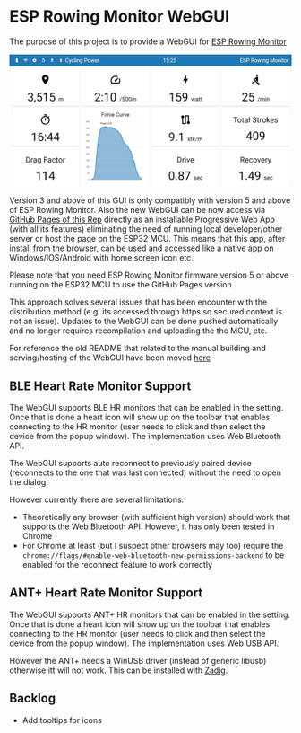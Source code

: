 # ESP Rowing Monitor WebGUI

The purpose of this project is to provide a WebGUI for [ESP Rowing Monitor](https://github.com/Abasz/ESPRowingMonitor)

![ESP Rowing Monitor WebGUI](docs/imgs/ESP-Rowing-Monitor-WebGUI.jpg)

Version 3 and above of this GUI is only compatibly with version 5 and above of ESP Rowing Monitor. Also the new WebGUI can be now access via [GitHub Pages of this Rep](https://abasz.github.io/ESPRowingMonitor-WebGUI) directly as an installable Progressive Web App (with all its features) eliminating the need of running local developer/other server or host the page on the ESP32 MCU. This means that this app, after install from the browser, can be used and accessed like a native app on Windows/IOS/Android with home screen icon etc.

Please note that you need ESP Rowing Monitor firmware version 5 or above running on the ESP32 MCU to use the GitHub Pages version.

This approach solves several issues that has been encounter with the distribution method (e.g. its accessed through https so secured context is not an issue). Updates to the WebGUI can be done pushed automatically and no longer requires recompilation and uploading the the MCU, etc.

For reference the old README that related to the manual building and serving/hosting of the WebGUI have been moved [here](docs/deprecated-docs.md)

## BLE Heart Rate Monitor Support

The WebGUI supports BLE HR monitors that can be enabled in the setting. Once that is done a heart icon will show up on the toolbar that enables connecting to the HR monitor (user needs to click and then select the device from the popup window). The implementation uses Web Bluetooth API.

The WebGUI supports auto reconnect to previously paired device (reconnects to the one that was last connected) without the need to open the dialog.

However currently there are several limitations:

- Theoretically any browser (with sufficient high version) should work that supports the Web Bluetooth API. However, it has only been tested in Chrome
- For Chrome at least (but I suspect other browsers may too) require the `chrome://flags/#enable-web-bluetooth-new-permissions-backend` to be enabled for the reconnect feature to work correctly

## ANT+ Heart Rate Monitor Support

The WebGUI supports ANT+ HR monitors that can be enabled in the setting. Once that is done a heart icon will show up on the toolbar that enables connecting to the HR monitor (user needs to click and then select the device from the popup window). The implementation uses Web USB API.

However the ANT+ needs a WinUSB driver (instead of generic libusb) otherwise itt will not work. This can be installed with [Zadig](https://zadig.akeo.ie/).

## Backlog

- Add tooltips for icons
